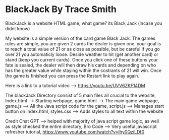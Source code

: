 # BlackJack By Trace Smith
BlackJack is a website HTML game, what game? its Black Jack (incase you didnt know)

My website is a simple version of the card game Black Jack. The games rules are simple, you are given 2 cards the dealer is given one. your goal is to reach a total value of 21 or as close as possible, but be careful if you go over 21 you automaticly loose. Deside weather to hit (get another card) or stand (keep you current cards). Once you click one of these buttons your fate is sealed, the dealer will then draw his cards and depending on who has the greater value while staying within the costrants of 21 will win. Once the game is finished you can press the Restart link to play again.

Here is a link to a tutorial video --> https://youtu.be/UVV6ZKF14DM

The blackJack Directory consist of 5 main files all crucial to the website,
Index.html --> Starting webpage,
game.html --> The main game webpage,
game.js --> All the Java script code for the game,
script.js --> Manages start button on index.html,
styles.css --> Adds styles to all text within the website

Credit
Chat GPT --> helped with majority of java script game logic, as well as style checked the entire directory,
Bro Code --> Very useful javascript refresher tutorial, https://www.youtube.com/watch?v=Ihy0QziLDf0
